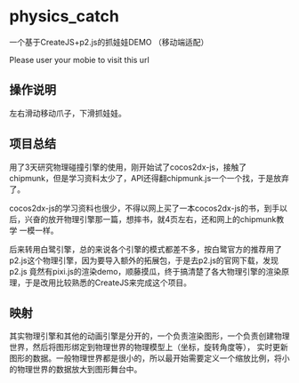 # physics_catch
一个基于CreateJS+p2.js的抓娃娃DEMO （移动端适配） 

Please user your mobie to visit this url

## 操作说明

  左右滑动移动爪子，下滑抓娃娃。

## 项目总结

  用了3天研究物理碰撞引擎的使用，刚开始试了cocos2dx-js，接触了chipmunk，但是学习资料太少了，API还得翻chipmunk.js一个一个找，于是放弃了。
  
  cocos2dx-js的学习资料也很少，不得以网上买了一本cocos2dx-js的书，到手以后，兴奋的放开物理引擎那一篇，想摔书，就4页左右，还和网上的chipmunk教学
  一模一样。
  
  后来转用白鹭引擎，总的来说各个引擎的模式都差不多，按白鹭官方的推荐用了p2.js这个物理引擎，因为要导入额外的拓展包，于是去p2.js的官网下载，发现p2.js
  竟然有pixi.js的渲染demo，顺藤摸瓜，终于搞清楚了各大物理引擎的渲染原理，于是改用比较熟悉的CreateJS来完成这个项目。
  
## 映射
  其实物理引擎和其他的动画引擎是分开的，一个负责渲染图形，一个负责创建物理世界，然后将图形绑定到物理世界的物理模型上（坐标，旋转角度等），
  实时更新图形的数据。一般物理世界都是很小的，所以最开始需要定义一个缩放比例，将小的物理世界的数据放大到图形舞台中。
